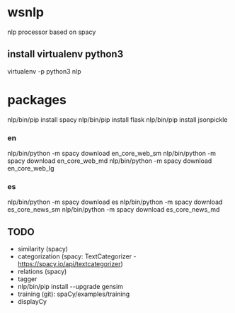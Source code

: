 # wsnlp
nlp processor based on spacy

## install virtualenv python3
virtualenv -p python3 nlp

# packages
nlp/bin/pip install spacy
nlp/bin/pip install flask
nlp/bin/pip install jsonpickle

### en
nlp/bin/python -m spacy download en_core_web_sm
nlp/bin/python -m spacy download en_core_web_md
nlp/bin/python -m spacy download en_core_web_lg

### es
nlp/bin/python -m spacy download es
nlp/bin/python -m spacy download es_core_news_sm
nlp/bin/python -m spacy download es_core_news_md

## TODO
- similarity (spacy)
- categorization (spacy: TextCategorizer - https://spacy.io/api/textcategorizer)
- relations (spacy)
- tagger
- nlp/bin/pip install --upgrade gensim
- training (git): spaCy/examples/training
- displayCy